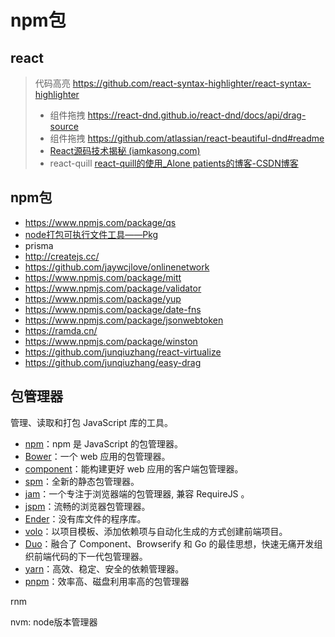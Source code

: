 # npm包

## react

> 代码高亮 <https://github.com/react-syntax-highlighter/react-syntax-highlighter>
>
> - 组件拖拽 <https://react-dnd.github.io/react-dnd/docs/api/drag-source>
> - 组件拖拽 <https://github.com/atlassian/react-beautiful-dnd#readme>
> - [React源码技术揭秘 (iamkasong.com)](https://react.iamkasong.com/preparation/source.html#拉取源码)
> - react-quill  [react-quill的使用_Alone patients的博客-CSDN博客](https://blog.csdn.net/weixin_45551411/article/details/104791466)

## npm包

- <https://www.npmjs.com/package/qs>
- [node打包可执行文件工具——Pkg](https://www.cnblogs.com/mordom/archive/2018/01/23/8337337.html)
- prisma
- <http://createjs.cc/>
- <https://github.com/jaywcjlove/onlinenetwork>
- <https://www.npmjs.com/package/mitt>
- <https://www.npmjs.com/package/validator>
- <https://www.npmjs.com/package/yup>
- <https://www.npmjs.com/package/date-fns>
- <https://www.npmjs.com/package/jsonwebtoken>
- <https://ramda.cn/>
- <https://www.npmjs.com/package/winston>
- <https://github.com/junqiuzhang/react-virtualize>
- <https://github.com/junqiuzhang/easy-drag>

## 包管理器

管理、读取和打包 JavaScript 库的工具。

- [npm](https://www.npmjs.com/)：npm 是 JavaScript 的包管理器。
- [Bower](https://github.com/bower/bower)：一个 web 应用的包管理器。
- [component](https://github.com/componentjs/component)：能构建更好 web 应用的客户端包管理器。
- [spm](https://github.com/spmjs/spm)：全新的静态包管理器。
- [jam](https://github.com/caolan/jam)：一个专注于浏览器端的包管理器, 兼容 RequireJS 。
- [jspm](https://github.com/jspm/jspm-cli)：流畅的浏览器包管理器。
- [Ender](https://github.com/ender-js/Ender)：没有库文件的程序库。
- [volo](https://github.com/volojs/volo)：以项目模板、添加依赖项与自动化生成的方式创建前端项目。
- [Duo](https://github.com/duojs/duo)：融合了 Component、Browserify 和 Go 的最佳思想，快速无痛开发组织前端代码的下一代包管理器。
- [yarn](https://yarnpkg.com/lang/en/)：高效、稳定、安全的依赖管理器。
- [pnpm](https://pnpm.js.org/)：效率高、磁盘利用率高的包管理器

rnm

nvm: node版本管理器
